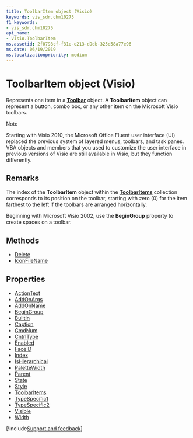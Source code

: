```yaml
---
title: ToolbarItem object (Visio)
keywords: vis_sdr.chm10275
f1_keywords:
- vis_sdr.chm10275
api_name:
- Visio.ToolbarItem
ms.assetid: 2f0798cf-f31e-e213-d9db-325d58a77e96
ms.date: 06/19/2019
ms.localizationpriority: medium
---
```



# ToolbarItem object (Visio)

Represents one item in a **[Toolbar](Visio.Toolbar.md)** object. A **ToolbarItem** object can represent a button, combo box, or any other item on the Microsoft Visio toolbars.

> [!NOTE] 
> Starting with Visio 2010, the Microsoft Office Fluent user interface (UI) replaced the previous system of layered menus, toolbars, and task panes. VBA objects and members that you used to customize the user interface in previous versions of Visio are still available in Visio, but they function differently.

## Remarks

The index of the **ToolbarItem** object within the **[ToolbarItems](Visio.ToolbarItems.md)** collection corresponds to its position on the toolbar, starting with zero (0) for the item farthest to the left if the toolbars are arranged horizontally.

Beginning with Microsoft Visio 2002, use the **BeginGroup** property to create spaces on a toolbar.

## Methods

- [Delete](Visio.ToolbarItem.Delete.md)
- [IconFileName](Visio.ToolbarItem.IconFileName.md)

## Properties

- [ActionText](Visio.ToolbarItem.ActionText.md)
- [AddOnArgs](Visio.ToolbarItem.AddOnArgs.md)
- [AddOnName](Visio.ToolbarItem.AddOnName.md)
- [BeginGroup](Visio.ToolbarItem.BeginGroup.md)
- [BuiltIn](Visio.ToolbarItem.BuiltIn.md)
- [Caption](Visio.ToolbarItem.Caption.md)
- [CmdNum](Visio.ToolbarItem.CmdNum.md)
- [CntrlType](Visio.ToolbarItem.CntrlType.md)
- [Enabled](Visio.ToolbarItem.Enabled.md)
- [FaceID](Visio.ToolbarItem.FaceID.md)
- [Index](Visio.ToolbarItem.Index.md)
- [IsHierarchical](Visio.ToolbarItem.IsHierarchical.md)
- [PaletteWidth](Visio.ToolbarItem.PaletteWidth.md)
- [Parent](Visio.ToolbarItem.Parent.md)
- [State](Visio.ToolbarItem.State.md)
- [Style](Visio.ToolbarItem.Style.md)
- [ToolbarItems](Visio.ToolbarItem.ToolbarItems.md)
- [TypeSpecific1](Visio.ToolbarItem.TypeSpecific1.md)
- [TypeSpecific2](Visio.ToolbarItem.TypeSpecific2.md)
- [Visible](Visio.ToolbarItem.Visible.md)
- [Width](Visio.ToolbarItem.Width.md)


[!include[Support and feedback](~/includes/feedback-boilerplate.md)]